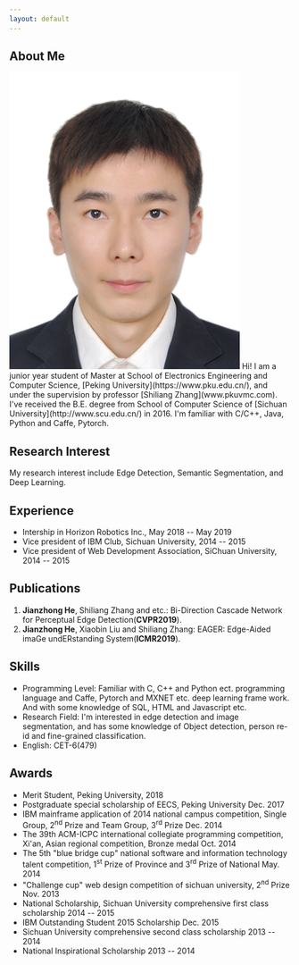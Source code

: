 ```yaml
---
layout: default
---
```


## About Me

<img class="profile-picture" src="jianzhong.jpg">
Hi! I am a junior year student of Master at School of Electronics Engineering and Computer Science, [Peking University](https://www.pku.edu.cn/), and under the supervision by professor [Shiliang Zhang](www.pkuvmc.com). I've received the B.E. degree from School of Computer Science of [Sichuan University](http://www.scu.edu.cn/) in 2016. I'm familiar with C/C++, Java, Python and Caffe, Pytorch.

<!-- This is a jekyll based resume template. You can find the full source code on [GitHub](https://github.com/bk2dcradle/researcher) -->

## Research Interest

My research interest include Edge Detection, Semantic Segmentation, and Deep Learning.

## Experience
* Intership in Horizon Robotics Inc., May 2018 -- May 2019
* Vice president of IBM Club, Sichuan University, 2014 -- 2015
* Vice president of Web Development Association, SiChuan University, 2014 -- 2015

## Publications

1. **Jianzhong He**, Shiliang Zhang and etc.: Bi-Direction Cascade Network for Perceptual Edge Detection(**CVPR2019**).
2. **Jianzhong He**, Xiaobin Liu and Shiliang Zhang: EAGER: Edge-Aided imaGe undERstanding System(**ICMR2019**).

## Skills

* Programming Level: Familiar with C, C++ and Python ect. programming language and Caffe, Pytorch and MXNET etc. deep learning frame work. And with some knowledge of SQL, HTML and Javascript etc.
* Research Field: I'm interested in edge detection and image segmentation, and has some knowledge of Object detection, person re-id and fine-grained classification.
* English: CET-6(479)

<!-- ## Typography

This is a [link](http://google.com). Something *italics* and something **bold**.

Here is a table

Year | Award | Category
-----|-------|--------
2014 | Emmy  | Won Outstanding Lead Actor in a miniseries or a movie
2015 | BAFTA | Nominated for Best Leading Actor for Sherlock
2014 | Satellite | Won Best Actor miniseries or television film

Here is a horizontal rule

---

Here is a blockquote

> To a great mind, nothing is little -->

<!-- ## References -->
<!-- ## Reference

* Foo Bar: Head of Department, Placeholder Names, Lorem
* John Doe: Associate Professor, Department of Computer Science, Ipsum -->

## Awards
* Merit Student, Peking University, 2018
* Postgraduate special scholarship of EECS, Peking University Dec. 2017
* IBM mainframe application of 2014 national campus competition, Single Group, 2<sup>nd</sup> Prize and Team Group, 3<sup>rd</sup> Prize Dec. 2014
* The 39th ACM-ICPC international collegiate programming competition, Xi'an, Asian regional competition, Bronze medal Oct. 2014
* The 5th "blue bridge cup" national software and information technology talent competition, 1<sup>st</sup> Prize of Province and 3<sup>rd</sup> Prize of National May. 2014
* "Challenge cup" web design competition of sichuan university, 2<sup>nd</sup> Prize Nov. 2013
* National Scholarship, Sichuan University comprehensive first class scholarship 2014 -- 2015
* IBM Outstanding Student 2015 Scholarship Dec. 2015
* Sichuan University comprehensive second class scholarship 2013 -- 2014
* National Inspirational Scholarship 2013 -- 2014